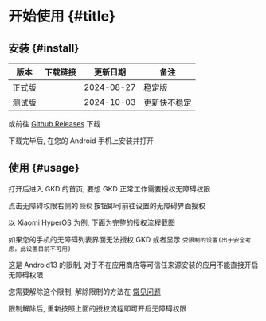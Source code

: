 # 开始使用 {#title}

## 安装 {#install}

| 版本   | 下载链接                   | 更新日期   | 备注         |
| ------ | -------------------------- | ---------- | ------------ |
| 正式版 | <ApkDownloadButton />      | 2024-08-27 | 稳定版       |
| 测试版 | <ApkDownloadButton beta /> | 2024-10-03 | 更新快不稳定 |

或前往 [Github Releases](https://github.com/gkd-kit/gkd/releases/latest) 下载

下载完毕后, 在您的 Android 手机上安装并打开

## 使用 {#usage}

打开后进入 GKD 的首页, 要想 GKD 正常工作需要授权无障碍权限

点击无障碍权限右侧的 `授权` 按钮即可前往设置的无障碍界面授权

以 Xiaomi HyperOS 为例, 下面为完整的授权流程截图

<ImageTable :images="[['0001.png','0002.png','0003.png','0004.png'], ['0005.png','0006.png','0007.png','0008.png']]" />

如果您的手机的无障碍列表界面无法授权 GKD 或者显示 `受限制的设置(出于安全考虑，此设置目前不可用)`

这是 Android13 的限制, 对于不在应用商店等可信任来源安装的应用不能直接开启无障碍权限

您需要解除这个限制, 解除限制的方法在 [常见问题](/guide/faq)

限制解除后, 重新按照上面的授权流程即可开启无障碍权限
